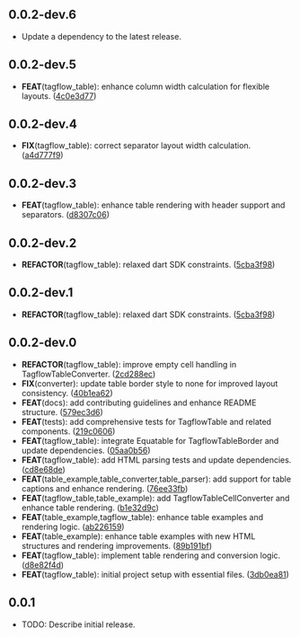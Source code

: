 ## 0.0.2-dev.6

 - Update a dependency to the latest release.

## 0.0.2-dev.5

 - **FEAT**(tagflow_table): enhance column width calculation for flexible layouts. ([4c0e3d77](https://github.com/devaryakjha/tagflow/commit/4c0e3d7757b8db5d0e8a33c0b2df29c0f005baad))

## 0.0.2-dev.4

 - **FIX**(tagflow_table): correct separator layout width calculation. ([a4d777f9](https://github.com/devaryakjha/tagflow/commit/a4d777f9d3b4effcaf553f9bb20dc0c14b7c7c6d))

## 0.0.2-dev.3

 - **FEAT**(tagflow_table): enhance table rendering with header support and separators. ([d8307c06](https://github.com/devaryakjha/tagflow/commit/d8307c06bcb73e07f74a0cc5d0d5305ef1c8f1e9))

## 0.0.2-dev.2

 - **REFACTOR**(tagflow_table): relaxed dart SDK constraints. ([5cba3f98](https://github.com/devaryakjha/tagflow/commit/5cba3f98a0eef120a79ca4da7ae8094abecadba5))

## 0.0.2-dev.1

 - **REFACTOR**(tagflow_table): relaxed dart SDK constraints. ([5cba3f98](https://github.com/devaryakjha/tagflow/commit/5cba3f98a0eef120a79ca4da7ae8094abecadba5))

## 0.0.2-dev.0

 - **REFACTOR**(tagflow_table): improve empty cell handling in TagflowTableConverter. ([2cd288ec](https://github.com/devaryakjha/tagflow/commit/2cd288ecde7af366e0242aa555a60520dc285ebc))
 - **FIX**(converter): update table border style to none for improved layout consistency. ([40b1ea62](https://github.com/devaryakjha/tagflow/commit/40b1ea621b0911bbce6eabb501c0e784fed3eb3c))
 - **FEAT**(docs): add contributing guidelines and enhance README structure. ([579ec3d6](https://github.com/devaryakjha/tagflow/commit/579ec3d695b2af1811dff3ef52d53f9b677001e5))
 - **FEAT**(tests): add comprehensive tests for TagflowTable and related components. ([219c0606](https://github.com/devaryakjha/tagflow/commit/219c0606ff3deb6c0e8c5be15fb1c14ce1cf2d49))
 - **FEAT**(tagflow_table): integrate Equatable for TagflowTableBorder and update dependencies. ([05aa0b56](https://github.com/devaryakjha/tagflow/commit/05aa0b56df24a4360ed1c6b814a8d049432a50f5))
 - **FEAT**(tagflow_table): add HTML parsing tests and update dependencies. ([cd8e68de](https://github.com/devaryakjha/tagflow/commit/cd8e68ded76dedb6173742679cb7185aa485ce59))
 - **FEAT**(table_example,table_converter,table_parser): add support for table captions and enhance rendering. ([76ee33fb](https://github.com/devaryakjha/tagflow/commit/76ee33fbfd4369a19a3908e57d8747770f064388))
 - **FEAT**(tagflow_table,table_example): add TagflowTableCellConverter and enhance table rendering. ([b1e32d9c](https://github.com/devaryakjha/tagflow/commit/b1e32d9cb3733fe8466b7c6f9097e82982436d4b))
 - **FEAT**(table_example,tagflow_table): enhance table examples and rendering logic. ([ab226159](https://github.com/devaryakjha/tagflow/commit/ab226159fc4d07d88b0a8359bb3537a7d3891bb3))
 - **FEAT**(table_example): enhance table examples with new HTML structures and rendering improvements. ([89b191bf](https://github.com/devaryakjha/tagflow/commit/89b191bfdd0a89bf710be451cc6cc4c4def6b82c))
 - **FEAT**(tagflow_table): implement table rendering and conversion logic. ([d8e82f4d](https://github.com/devaryakjha/tagflow/commit/d8e82f4d2f1d01a17b4d43f9e6f6a0704e6e7a67))
 - **FEAT**(tagflow_table): initial project setup with essential files. ([3db0ea81](https://github.com/devaryakjha/tagflow/commit/3db0ea815c2448bfa048d54bd61c235a3c29e802))

## 0.0.1

* TODO: Describe initial release.
